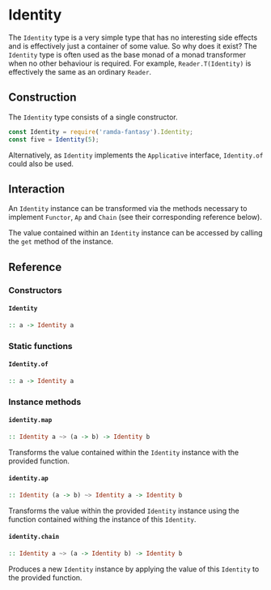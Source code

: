 # Identity

The `Identity` type is a very simple type that has no interesting side effects
and is effectively just a container of some value. So why does it exist? The
`Identity` type is often used as the base monad of a monad transformer when no
other behaviour is required. For example, `Reader.T(Identity)` is effectively
the same as an ordinary `Reader`.

## Construction

The `Identity` type consists of a single constructor.

```js
const Identity = require('ramda-fantasy').Identity;
const five = Identity(5);
```

Alternatively, as `Identity` implements the `Applicative` interface,
`Identity.of` could also be used.

## Interaction

An `Identity` instance can be transformed via the methods necessary to implement
`Functor`, `Ap` and `Chain` (see their corresponding reference below).

The value contained within an `Identity` instance can be accessed by calling the
`get` method of the instance.

## Reference

### Constructors

#### `Identity`
```hs
:: a -> Identity a
```

### Static functions

#### `Identity.of`
```hs
:: a -> Identity a
```

### Instance methods

#### `identity.map`
```hs
:: Identity a ~> (a -> b) -> Identity b
```
Transforms the value contained within the `Identity` instance with the provided
function.

#### `identity.ap`
```hs
:: Identity (a -> b) ~> Identity a -> Identity b
```
Transforms the value within the provided `Identity` instance using the function
contained withing the instance of this `Identity`.

#### `identity.chain`
```hs
:: Identity a ~> (a -> Identity b) -> Identity b
```
Produces a new `Identity` instance by applying the value of this `Identity` to
the provided function.
